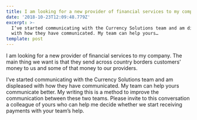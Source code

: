```yaml
---
title: I am looking for a new provider of financial services to my company.
date: '2018-10-23T12:09:48.779Z'
excerpt: >-
  I’ve started communicating with the Currency Solutions team and am displeased
  with how they have communicated. My team can help yours…
template: post
---
```

I am looking for a new provider of financial services to my company. The main thing we want is that they send across country borders customers’ money to us and some of that money to our providers.

I’ve started communicating with the Currency Solutions team and am displeased with how they have communicated. My team can help yours communicate better. My writing this is a method to improve the communication between these two teams. Please invite to this conversation a colleague of yours who can help me decide whether we start receiving payments with your team’s help.
